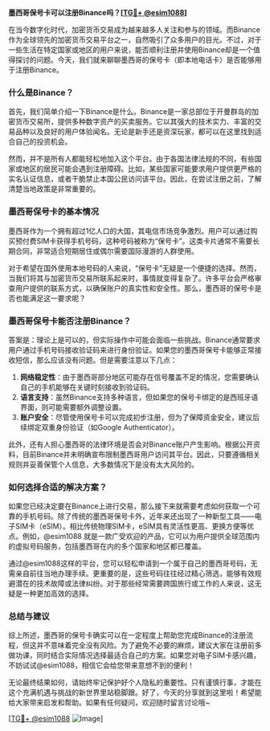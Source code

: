 **墨西哥保号卡可以注册Binance吗？[[TG💪+ @esim1088](https://t.me/s/esim1088)]**

在当今数字化时代，加密货币交易成为越来越多人关注和参与的领域。而Binance作为全球领先的加密货币交易平台之一，自然吸引了众多用户的目光。不过，对于一些生活在特定国家或地区的用户来说，能否顺利注册并使用Binance却是一个值得探讨的问题。今天，我们就来聊聊墨西哥的保号卡（即本地电话卡）是否能够用于注册Binance。

### **什么是Binance？**

首先，我们简单介绍一下Binance是什么。Binance是一家总部位于开曼群岛的加密货币交易所，提供多种数字资产的买卖服务。它以其强大的技术实力、丰富的交易品种以及良好的用户体验闻名。无论是新手还是资深玩家，都可以在这里找到适合自己的投资机会。

然而，并不是所有人都能轻松地加入这个平台。由于各国法律法规的不同，有些国家或地区的居民可能会遇到注册障碍。比如，某些国家可能要求用户提供更严格的实名认证信息，或者干脆禁止本国公民访问该平台。因此，在尝试注册之前，了解清楚当地政策是非常重要的。

### **墨西哥保号卡的基本情况**

墨西哥作为一个拥有超过1亿人口的大国，其电信市场竞争激烈。用户可以通过购买预付费SIM卡获得手机号码，这种号码被称为“保号卡”。这类卡片通常不需要长期合同，非常适合短期居住或偶尔需要国际漫游的人群使用。

对于希望在国外使用本地号码的人来说，“保号卡”无疑是一个便捷的选择。然而，当我们将其与加密货币交易所联系起来时，事情就变得复杂了。许多平台会严格审查用户提供的联系方式，以确保账户的真实性和安全性。那么，墨西哥的保号卡是否也能满足这一要求呢？

### **墨西哥保号卡能否注册Binance？**

答案是：理论上是可以的，但实际操作中可能会面临一些挑战。Binance通常要求用户通过手机号码接收验证码来进行身份验证。如果您的墨西哥保号卡能够正常接收短信，那么应该没有问题。但是需要注意以下几点：

1. **网络稳定性**：由于墨西哥部分地区可能存在信号覆盖不足的情况，您需要确认自己的手机能够在关键时刻接收到验证码。
2. **语言支持**：虽然Binance支持多种语言，但如果您的保号卡绑定的是西班牙语界面，则可能需要额外调整设置。
3. **账户安全**：尽管使用保号卡可以完成初步注册，但为了保障资金安全，建议后续绑定双重身份验证（如Google Authenticator）。

此外，还有人担心墨西哥的法律环境是否会对Binance账户产生影响。根据公开资料，目前Binance并未明确宣布限制墨西哥用户访问其平台。因此，只要遵循相关规则并妥善保管个人信息，大多数情况下是没有太大风险的。

### **如何选择合适的解决方案？**

如果您已经决定要在Binance上进行交易，那么接下来就需要考虑如何获取一个可靠的手机号码。除了传统的墨西哥保号卡外，近年来还出现了一种新型工具——电子SIM卡（eSIM）。相比传统物理SIM卡，eSIM具有灵活性更高、更换方便等优点。例如，@esim1088 就是一款广受欢迎的产品，它可以为用户提供全球范围内的虚拟号码服务，包括墨西哥在内的多个国家和地区都已覆盖。

通过@esim1088这样的平台，您可以轻松申请到一个属于自己的墨西哥号码，无需亲自前往当地办理手续。更重要的是，这些号码往往经过精心筛选，能够有效规避潜在的技术故障或法律纠纷。对于那些经常需要跨国旅行或工作的人来说，这无疑是一种更加高效的选择。

### **总结与建议**

综上所述，墨西哥的保号卡确实可以在一定程度上帮助您完成Binance的注册流程，但这并不意味着完全没有风险。为了避免不必要的麻烦，建议大家在注册前多做功课，同时结合实际情况选择最适合自己的方案。如果您对电子SIM卡感兴趣，不妨试试@esim1088，相信它会给您带来意想不到的便利！

无论最终结果如何，请始终牢记保护好个人隐私的重要性。只有谨慎行事，才能在这个充满机遇与挑战的新世界里站稳脚跟。好了，今天的分享就到这里啦！希望能给大家带来启发和帮助。如果有任何疑问，欢迎随时留言讨论哦~

[[TG💪+ @esim1088](https://t.me/s/esim1088) ![Image](https://i.postimg.cc/4NQfJmqS/Snipaste-2025-05-13-00-14-12.png)]